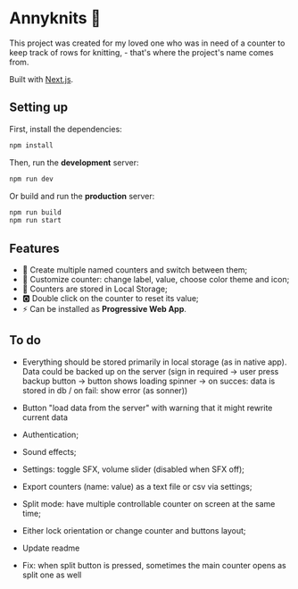 # Annyknits 🧶

This project was created for my loved one who was in need of a counter to keep track of rows for knitting, - that's where the project's name comes from.

Built with [Next.js](https://nextjs.org/).

## Setting up

First, install the dependencies:

```bash
npm install
```

Then, run the **development** server:

```bash
npm run dev
```

Or build and run the **production** server:

```bash
npm run build
npm run start
```

## Features

- 🧶 Create multiple named counters and switch between them;
- 🎨 Customize counter: change label, value, choose color theme and icon;
- 🫙 Counters are stored in Local Storage;
- 🅾️ Double click on the counter to reset its value;
- ⚡ Can be installed as **Progressive Web App**.

## To do

- Everything should be stored primarily in local storage (as in native app). Data could be backed up on the server (sign in required -> user press backup button -> button shows loading spinner -> on succes: data is stored in db / on fail: show error (as sonner))
- Button "load data from the server" with warning that it might rewrite current data
- Authentication;

- Sound effects;
- Settings: toggle SFX, volume slider (disabled when SFX off);
- Export counters (name: value) as a text file or csv via settings;

- Split mode: have multiple controllable counter on screen at the same time;

- Either lock orientation or change counter and buttons layout;

- Update readme
- Fix: when split button is pressed, sometimes the main counter opens as split one as well
